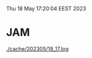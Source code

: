 Thu 18 May 17:20:04 EEST 2023
# JAM
<a href='./cache/202305/18_17.log'>./cache/202305/18_17.log</a>
